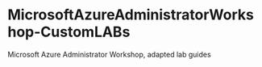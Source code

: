 # MicrosoftAzureAdministratorWorkshop-CustomLABs
 Microsoft Azure Administrator Workshop, adapted lab guides
